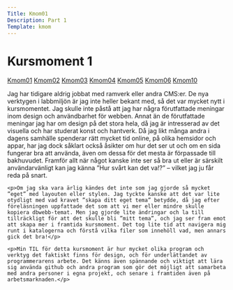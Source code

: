 ```yaml
---
Title: Kmom01
Description: Part 1
Template: kmom
---
```


Kursmoment 1
==================

<div class="sidebar">
    <a href="kmom01">Kmom01</a>
    <a href="kmom02">Kmom02</a>
    <a href="kmom03">Kmom03</a>
    <a href="kmom04">Kmom04</a>
    <a href="kmom05">Kmom05</a>
    <a href="kmom06">Kmom06</a>
    <a href="kmom10">Kmom10</a>
</div>

<div class="kmom-text">
    <p>Jag har tidigare aldrig jobbat med ramverk eller andra CMS:er. De nya verktygen i labbmiljön är jag inte heller bekant med, så det var mycket nytt i kursmomentet. Jag skulle inte påstå att jag har några förutfattade meningar inom design och användbarhet för webben. Annat än de förutfattade meningar jag har om design på det stora hela, då jag är intresserad av det visuella och har studerat konst och hantverk. Då jag likt många andra i dagens samhälle spenderar rätt mycket tid online, på olika hemsidor och appar, har jag dock såklart också åsikter om hur det ser ut och om en sida fungerar bra att använda, även om dessa för det mesta är förpassade till bakhuvudet. Framför allt när något kanske inte ser så bra ut eller är särskilt användarvänligt kan jag känna ”Hur svårt  kan det va!?” – vilket jag ju får reda på snart.</p>

    <p>Om jag ska vara ärlig kändes det inte som jag gjorde så mycket ”eget” med layouten eller stylen. Jag tyckte kanske att det var lite otydligt med vad kravet ”skapa ditt eget tema” betydde, då jag efter föreläsningen uppfattade det som att vi mer eller mindre skulle kopiera dbwebb-temat. Men jag gjorde lite ändringar och la till tillräckligt för att det skulle bli ”mitt tema”, och jag ser fram emot att skapa mer i framtida kursmoment. Det tog lite tid att navigera mig runt i katalogerna och förstå vilka filer som innehöll vad, men annars gick det bra!</p>

    <p>Min TIL för detta kursmoment är hur mycket olika program och verktyg det faktiskt finns för design, och för underlättandet av programmerarens arbete. Det känns även spännande och viktigt att lära sig använda github och andra program som gör det möjligt att samarbeta med andra personer i egna projekt, och senare i framtiden även på arbetsmarknaden.</p>

  <div class="pre-next">
    <a href="kmom02"><i class="fas fa-caret-right"></i></a>
  </div>
</div>
